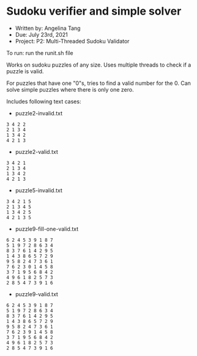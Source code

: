 # Sudoku verifier and simple solver

- Written by: Angelina Tang
- Due: July 23rd, 2021
- Project: P2: Multi-Threaded Sudoku Validator

To run: run the runit.sh file

Works on sudoku puzzles of any size.
Uses multiple threads to check if a puzzle is valid.

For puzzles that have one "0"s, tries to find a valid number for the 0. Can solve simple puzzles where there is only one zero.

Includes following text cases:

- puzzle2-invalid.txt
```
3 4 2 2
2 1 3 4
1 3 4 2
4 2 1 3
```
- puzzle2-valid.txt
```
3 4 2 1
2 1 3 4
1 3 4 2
4 2 1 3
```
- puzzle5-invalid.txt
```
3 4 2 1 5
2 1 3 4 5
1 3 4 2 5
4 2 1 3 5
```
- puzzle9-fill-one-valid.txt
```
6 2 4 5 3 9 1 8 7
5 1 9 7 2 8 6 3 4
8 3 7 6 1 4 2 9 5
1 4 3 8 6 5 7 2 9
9 5 8 2 4 7 3 6 1
7 6 2 3 0 1 4 5 8
3 7 1 9 5 6 8 4 2
4 9 6 1 8 2 5 7 3
2 8 5 4 7 3 9 1 6
```
- puzzle9-valid.txt
```
6 2 4 5 3 9 1 8 7
5 1 9 7 2 8 6 3 4
8 3 7 6 1 4 2 9 5
1 4 3 8 6 5 7 2 9
9 5 8 2 4 7 3 6 1
7 6 2 3 9 1 4 5 8
3 7 1 9 5 6 8 4 2
4 9 6 1 8 2 5 7 3
2 8 5 4 7 3 9 1 6
```
